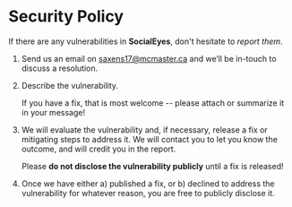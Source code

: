 # Security Policy

If there are any vulnerabilities in **SocialEyes**, don't hesitate to _report them_.

1. Send us an email on saxens17@mcmaster.ca and we’ll be in-touch to discuss a resolution.

2. Describe the vulnerability.

   If you have a fix, that is most welcome -- please attach or summarize it in your message!

3. We will evaluate the vulnerability and, if necessary, release a fix or mitigating steps to address it. We will contact you to let you know the outcome, and will credit you in the report.

   Please **do not disclose the vulnerability publicly** until a fix is released!

4. Once we have either a) published a fix, or b) declined to address the vulnerability for whatever reason, you are free to publicly disclose it.


